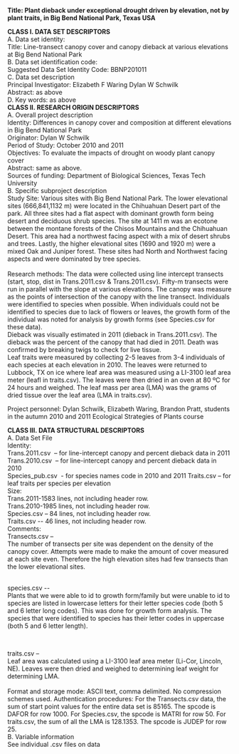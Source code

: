 <b>Title: Plant dieback under exceptional drought driven by elevation, not by plant traits, in Big Bend National Park, Texas USA</b><br>


<b>CLASS I. DATA SET DESCRIPTORS<br></b>
A. Data set identity:<br>
Title: Line-transect canopy cover and canopy dieback at various elevations at Big Bend National Park<br>
B. Data set identification code:<br>
Suggested Data Set Identity Code: BBNP201011<br>
C. Data set description<br>
Principal Investigator: Elizabeth F Waring Dylan W Schwilk<br>
Abstract: as above<br>
D. Key words: as above<br>
<b>CLASS II. RESEARCH ORIGIN DESCRIPTORS<br></b>
A. Overall project description<br>
Identity: Differences in canopy cover and composition at different elevations in Big Bend National Park<br>
Originator: Dylan W Schwilk<br>
Period of Study: October 2010 and 2011<br>
Objectives: To evaluate the impacts of drought on woody plant canopy cover<br>
Abstract: same as above.<br>
Sources of funding: Department of Biological Sciences, Texas Tech University<br>
B. Specific subproject description<br>
Study Site: Various sites with Big Bend National Park.  The lower elevational sites (666,841,1132 m) were located in the Chihuahuan Desert part of the park.  All three sites had a flat aspect with dominant growth form being desert and deciduous shrub species.  The site at 1411 m was an ecotone between the montane forests of the Chisos Mountains and the Chihuahuan Desert. This area had a northwest facing aspect with a mix of desert shrubs and trees. Lastly, the higher elevational sites (1690 and 1920 m) were a mixed Oak and Juniper forest.  These sites had North and Northwest facing aspects and were dominated by tree species.<br>
<br>
Research methods: The data were collected using line intercept transects (start, stop, dist in Trans.2011.csv & Trans.2011.csv).  Fifty-m transects were run in parallel with the slope at various elevations.  The canopy was measure as the points of intersection of the canopy with the line transect.  Individuals were identified to species when possible.  When individuals could not be identified to species due to lack of flowers or leaves, the growth form of the individual was noted for analysis by growth forms (see Species.csv for these data).<br>
Dieback was visually estimated in 2011 (dieback in Trans.2011.csv).  The dieback was the percent of the canopy that had died in 2011.  Death was confirmed by breaking twigs to check for live tissue. <br> 
Leaf traits were measured by collecting 2-5 leaves from 3-4 individuals of each species at each elevation in 2010.  The leaves were returned to Lubbock, TX on ice where leaf area was measured using a LI-3100 leaf area meter (leafl in traits.csv).  The leaves were then dried in an oven at 80 ºC for 24 hours and weighed.  The leaf mass per area (LMA) was the grams of dried tissue over the leaf area (LMA in traits.csv).<br>

Project personnel: Dylan Schwilk, Elizabeth Waring, Brandon Pratt, students in the autumn 2010 and 2011 Ecological Strategies of Plants course<br>

<b>CLASS III. DATA STRUCTURAL DESCRIPTORS<br></b>
A. Data Set File<br>
Identity:<br>
Trans.2011.csv  – for line-intercept canopy and percent dieback data in 2011<br>
Trans.2010.csv  – for line-intercept canopy and percent dieback data in 2010<br>
Species_pub.csv  - for species names code in 2010 and 2011
Traits.csv – for leaf traits per species per elevation<br>
Size:<br>
Trans.2011-1583 lines, not including header row.<br>
Trans.2010-1985 lines, not including header row.<br>
Species.csv – 84 lines, not including header row.<br>
Traits.csv -- 46 lines, not including header row.<br>
Comments:<br>
Transects.csv –<br>
The number of transects per site was dependent on the density of the canopy cover.  Attempts were made to make the amount of cover measured at each site even.  Therefore the high elevation sites had few transects than the lower elevational sites.<br>
<br>

species.csv --<br>
Plants that we were able to id to growth form/family but were unable to id to species are listed in lowercase letters for their letter species code (both 5 and 6 letter long codes).  This was done for growth form analysis.  The species that were identified to species has their letter codes in uppercase (both 5 and 6 letter length).<br>

<br>

traits.csv –<br>
Leaf area was calculated using a LI-3100 leaf area meter (Li-Cor, Lincoln, NE).  Leaves were then dried and weighed to determining leaf weight for determining LMA.<br>
<br>
Format and storage mode: ASCII text, comma delimited. No compression schemes used.
Authentication procedures: For the Transects.csv data, the sum of start point values for the entire data set is 85165. The spcode is DAFOR for row 1000. For Species.csv, the spcode is MATRI for row 50. For traits.csv, the sum of all the LMA is 128.1353.  The spcode is JUDEP for row 25.<br>
B. Variable information<br>
See individual .csv files on data